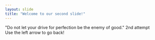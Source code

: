 ```yaml
---
layout: slide
title: "Welcome to our second slide!"
---
```

"Do not let your drive for perfection be the enemy of good." 2nd attempt
Use the left arrow to go back!
